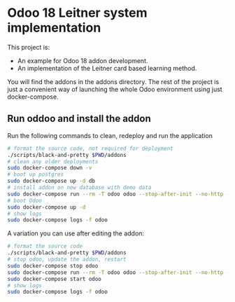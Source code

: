 # Odoo 18 Leitner system implementation

This project is:

- An example for Odoo 18 addon development.
- An implementation of the Leitner card based learning method.

You will find the addons in the addons directory. The rest of the
project is just a convenient way of launching the whole Odoo
environment using just docker-compose.

## Run oddoo and install the addon

Run the following commands to clean, redeploy and run the application

``` bash
# format the source code, not required for deployment
./scripts/black-and-pretty $PWD/addons
# clean any older deployments
sudo docker-compose down -v
# boot up postgres
sudo docker-compose up -d db
# install addon on new database with demo data
sudo docker-compose run --rm -T odoo odoo --stop-after-init --no-http -d odoodb -i leitner
# boot Odoo
sudo docker-compose up -d
# show logs
sudo docker-compose logs -f odoo
```

A variation you can use after editing the addon:

``` bash
# format the source code
./scripts/black-and-pretty $PWD/addons
# stop odoo, update the addon, restart
sudo docker-compose stop odoo
sudo docker-compose run --rm -T odoo odoo --stop-after-init --no-http -d odoodb -u leitner
sudo docker-compose start odoo
# show logs
sudo docker-compose logs -f odoo
```
